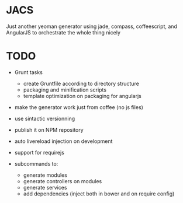 JACS
====

Just another yeoman generator using
jade, compass, coffeescript, and AngularJS to orchestrate the whole
thing nicely

TODO
====

- Grunt tasks
    - create Gruntfile according to directory structure
    - packaging and minification scripts
    - template optimization on packaging for angularjs

- make the generator work just from coffee (no js files)
- use sintactic versionning
- publish it on NPM repository
- auto livereload injection on development
- support for requirejs
- subcommands to:
    - generate modules
    - generate controllers on modules
    - generate services
    - add dependencies (inject both in bower and on require config)
